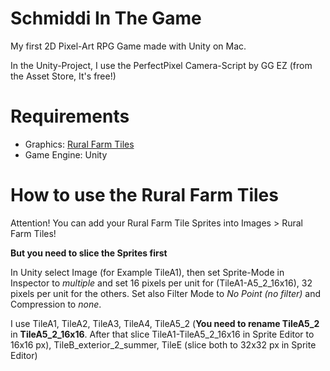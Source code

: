 # Schmiddi In The Game

My first 2D Pixel-Art RPG Game made with Unity on Mac.

In the Unity-Project, I use the PerfectPixel Camera-Script by GG EZ (from the Asset Store, It's free!)

# Requirements
* Graphics: [Rural Farm Tiles](https://pixanna.nl/products/rural-farm-tiles/)
* Game Engine: Unity

# How to use the Rural Farm Tiles

Attention! You can add your Rural Farm Tile Sprites into Images > Rural Farm Tiles!

**But you need to slice the Sprites first**

In Unity select Image (for Example TileA1), then set Sprite-Mode in Inspector to *multiple* and set 16 pixels per unit for (TileA1-A5_2_16x16), 32 pixels per unit for the others. Set also Filter Mode to *No Point (no filter)* and Compression to *none*.

I use TileA1, TileA2, TileA3, TileA4, TileA5_2 (**You need to rename TileA5_2** in **TileA5_2_16x16**. After that slice TileA1-TileA5_2_16x16 in Sprite Editor to 16x16 px), TileB_exterior_2_summer, TileE (slice both to 32x32 px in Sprite Editor)
